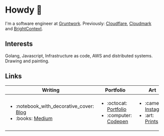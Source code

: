 # Howdy :wave:

I'm a software engineer at [Gruntwork](https://github.com/gruntwork-io). Previously: [Cloudflare](https://cloudflare.com), [Cloudmark](https://cloudmark.com) and [BrightContext](https://www.crunchbase.com/organization/brightcontext). 

## Interests
Golang, Javascript, Infrastructure as code, AWS and distributed systems. Drawing and painting.

## Links

<table>
<thead>
  <tr>
    <th>Writing</th>
    <th>Portfolio</th>
    <th>Art</th>
    <th>Contact</th>
  </tr>
</thead>
<tbody>
  <tr>
    <td>
      <ul>
        <li>:notebook_with_decorative_cover: <a href="https://zackproser.com/blog">Blog</a></li>
        <li>:books: <a href="https://medium.com/@zackproser">Medium</a></li>
      </ul>
    </td>
    <td>
      <ul>
        <li>:octocat: <a href="https://zackproser.com">Portfolio</a></li>
        <li>:computer: <a href="https://codepen.io/zackproser/pen/MVvRgW">Codepen</a></li>
      </ul>    
    </td>
    <td> 
      <ul>
        <li>:camera: <a href="https://instagram.com/zackproser">Instagram</a></li>
        <li>:art: <a href="https://art.zackproser.com">Prints</li>
      </ul>
   </td>
    <td>
     <ul> 
       <li> :lock: <a href="https://keybase.io/zackproser">Keybase</a></li>
       <li> :link: <a href="https://linkedin.com/in/zackproser/">LinkedIn</a></li>
      </ul>
    </td>
  </tr>
</tbody>
</table>
